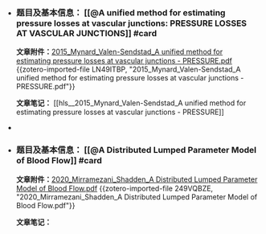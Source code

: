 - ### 题目及基本信息： [[@A unified method for estimating pressure losses at vascular junctions: PRESSURE LOSSES AT VASCULAR JUNCTIONS]] #card
  **文章附件：**[2015_Mynard_Valen-Sendstad_A unified method for estimating pressure losses at vascular junctions - PRESSURE.pdf](zotero://select/groups/4605909/items/LN49ITBP) {{zotero-imported-file LN49ITBP, "2015_Mynard_Valen-Sendstad_A unified method for estimating pressure losses at vascular junctions - PRESSURE.pdf"}}
  
  **文章笔记：** [[hls__2015_Mynard_Valen-Sendstad_A unified method for estimating pressure losses at vascular junctions - PRESSURE]]
-
- ### **题目及基本信息：** [[@A Distributed Lumped Parameter Model of Blood Flow]] #card
  **文章附件：**[2020_Mirramezani_Shadden_A Distributed Lumped Parameter Model of Blood Flow.pdf](zotero://select/groups/4605909/items/249VQBZE) {{zotero-imported-file 249VQBZE, "2020_Mirramezani_Shadden_A Distributed Lumped Parameter Model of Blood Flow.pdf"}}
  
  **文章笔记：**